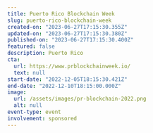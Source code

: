 ```yaml
---
title: Puerto Rico Blockchain Week
slug: puerto-rico-blockchain-week
created-on: "2023-06-27T17:15:30.355Z"
updated-on: "2023-06-27T17:15:30.380Z"
published-on: "2023-06-27T17:15:30.400Z"
featured: false
description: Puerto Rico
cta:
  url: https://www.prblockchainweek.io/
  text: null
start-date: "2022-12-05T18:15:30.421Z"
end-date: "2022-12-10T18:15:00.000Z"
image:
  url: /assets/images/pr-blockchain-2022.png
  alt: null
event-type: event
involvement: sponsored
---
```

